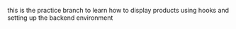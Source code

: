 this is the practice branch to learn how to display products using hooks and setting up the backend environment
